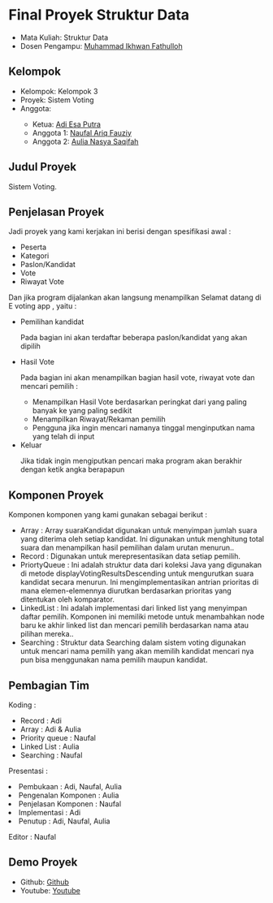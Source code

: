 # Final Proyek Struktur Data
<ul>
  <li>Mata Kuliah: Struktur Data</li>
  <li>Dosen Pengampu: <a href="https://github.com/Muhammad-Ikhwan-Fathulloh">Muhammad Ikhwan Fathulloh</a></li>
</ul>

## Kelompok
<ul>
  <li>Kelompok: Kelompok 3</li>
  <li>Proyek: Sistem Voting</li>
  <li>Anggota:</li>
  <ul>
    <li>Ketua: <a href="">Adi Esa Putra</a></li>
    <li>Anggota 1: <a href="https://github.com/Naufal-Ariq">Naufal Ariq Fauziy</a></li>
    <li>Anggota 2: <a href="https://github.com/aulianasyasaqifah">Aulia Nasya Saqifah</a></li>
  </ul>
</ul>

## Judul Proyek
<p>Sistem Voting.</p>

## Penjelasan Proyek
<p>Jadi proyek yang kami kerjakan ini berisi dengan spesifikasi awal : </p>
<ul>
  <li>Peserta</li>
  <li>Kategori</li>
  <li>Paslon/Kandidat</li>
  <li>Vote</li>
  <li>Riwayat Vote</li>
</ul>

<p>Dan jika program dijalankan akan langsung menampilkan Selamat datang di E voting app , yaitu :</p>
<ul>
  <li>Pemilihan kandidat</li>
  <p>Pada bagian ini akan terdaftar beberapa paslon/kandidat yang akan dipilih</p>
  <p></p>
  <li>Hasil Vote</li>
  <p>Pada bagian ini akan menampilkan bagian hasil vote, riwayat vote dan mencari pemilih :</p>
   <ul>
    <li>Menampilkan Hasil Vote berdasarkan peringkat dari yang paling banyak ke yang paling sedikit</li>
    <li>Menampilkan Riwayat/Rekaman pemilih </li>
    <li>Pengguna jika ingin mencari namanya tinggal menginputkan nama yang telah di input</li>
  </ul>
  <li>Keluar</li>
  <p>Jika tidak ingin mengiputkan pencari maka program akan berakhir dengan ketik angka berapapun</p>
</ul>

## Komponen Proyek
<p>Komponen komponen yang kami gunakan sebagai berikut :</p>
<ul>
  <li>Array      : Array suaraKandidat digunakan untuk menyimpan jumlah suara yang diterima oleh setiap kandidat. Ini digunakan untuk menghitung total suara dan menampilkan hasil pemilihan dalam urutan menurun..</li>
  <li>Record     : Digunakan untuk merepresentasikan data setiap pemilih.</li>
  <li>PriortyQueue      : Ini adalah struktur data dari koleksi Java yang digunakan di metode displayVotingResultsDescending untuk mengurutkan suara kandidat secara menurun. Ini mengimplementasikan antrian prioritas di mana elemen-elemennya diurutkan berdasarkan prioritas yang ditentukan oleh komparator.</li>
  <li>LinkedList : Ini adalah implementasi dari linked list yang menyimpan daftar pemilih. Komponen ini memiliki metode untuk menambahkan node baru ke akhir linked list dan mencari pemilih berdasarkan nama atau pilihan mereka..</li>
  <li>Searching  : Struktur data Searching dalam sistem voting digunakan untuk mencari nama pemilih yang akan memilih kandidat mencari nya pun bisa menggunakan nama pemilih maupun kandidat.</li>
</ul>


## Pembagian Tim
<p>Koding : </p>
<ul>
  <li>Record      : Adi</li>
  <li>Array       : Adi & Aulia</li>
  <li>Priority queue       : Naufal</li>
  <li>Linked List : Aulia</li>
  <li>Searching   : Naufal</li>
</ul>
<p></p>
<p>Presentasi : </p>
  <li>Pembukaan                 : Adi, Naufal, Aulia</li>
  <li>Pengenalan Komponen       : Aulia</li>
  <li>Penjelasan Komponen       : Naufal</li>
  <li>Implementasi               : Adi</li>
  <li>Penutup                   : Adi, Naufal, Aulia</li>
</ul>
<p></p>
<P>Editor : Naufal</P>

## Demo Proyek
<ul>
  <li>Github: <a href="https://github.com/gitaaulia05/Sistem-Konser">Github</a></li>
  <li>Youtube: <a href="">Youtube</a></li>
</ul>
